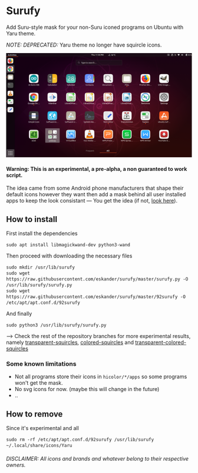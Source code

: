 # Surufy
Add Suru-style mask for your non-Suru iconed programs on Ubuntu with Yaru theme.

*NOTE: DEPRECATED:* Yaru theme no longer have squircle icons.

![screenshot][1]

#### Warning: This is an experimental, a pre-alpha, a non guaranteed to work script.

The idea came from some Android phone manufacturers that shape their default icons however they want then add a mask behind all user installed apps to keep the look consistant ― You get the idea (if not, [look here][2]).

## How to install
First install the dependencies
```
sudo apt install libmagickwand-dev python3-wand
```
Then proceed with downloading the necessary files
```
sudo mkdir /usr/lib/surufy
sudo wget https://raw.githubusercontent.com/eskander/surufy/master/surufy.py -O /usr/lib/surufy/surufy.py
sudo wget https://raw.githubusercontent.com/eskander/surufy/master/92surufy -O /etc/apt/apt.conf.d/92surufy
```
And finally
```
sudo python3 /usr/lib/surufy/surufy.py
```


--> Check the rest of the repository branches for more experimental results, namely [transparent-squircles][3], [colored-squircles][4] and [transparent-colored-squircles][5]


### Some known limitations
  * Not all programs store their icons in `hicolor/*/apps` so some programs won't get the mask.
  * No svg icons for now. (maybe this will change in the future)
  * ..

## How to remove
Since it's experimental and all
```
sudo rm -rf /etc/apt/apt.conf.d/92surufy /usr/lib/surufy ~/.local/share/icons/Yaru
```

###### DISCLAIMER: All icons and brands and whatever belong to their respective owners.

  [1]: https://github.com/eskander/surufy/raw/master/screenshot.png
  [2]: https://www.xda-developers.com/files/2018/09/Screenshot_20180925-000901_Samsung-Experience-Home-498x1024.jpg
  
  [3]: https://github.com/Eskander/surufy/tree/transparent-squircles
  [4]: https://github.com/Eskander/surufy/tree/colored-squircles
  [5]: https://github.com/Eskander/surufy/tree/transparent-colored-squircles
  
